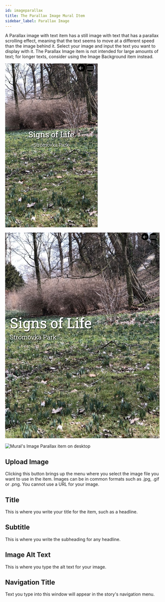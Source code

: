 ```yaml
---
id: imageparallax
title: The Parallax Image Mural Item
sidebar_label: Parallax Image
---
```


A Parallax image with text item has a still image with text that has a parallax scrolling effect, meaning that the text seems to move at a different speed than the image behind it. Select your image and input the text you want to display with it. The Parallax Image item is not intended for large amounts of text; for longer texts, consider using the Image Background item instead.

![Mural's Image Parallax item on phone](./assets/output/ImageParallax-phone.png "Mural's Image Parallax item on phone")

![Mural's Image Parallax item on tablet](./assets/output/ImageParallax-tablet.png "Mural's Image Parallax item on tablet")

![Mural's Image Parallax item on desktop](./assets/output/ImageParallax-desktop.png "Mural's Image Parallax item on desktop")

## Upload Image

Clicking this button brings up the menu where you select the image file you want to use in the item. Images can be in common formats such as .jpg, .gif or .png. You cannot use a URL for your image.

## Title

This is where you write your title for the item, such as a headline.

## Subtitle

This is where you write the subheading for any headline.

## Image Alt Text

This is where you type the alt text for your image.

## Navigation Title

Text you type into this window will appear in the story's navigation menu.
